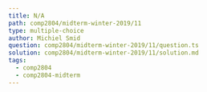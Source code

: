 ```yaml
---
title: N/A
path: comp2804/midterm-winter-2019/11
type: multiple-choice
author: Michiel Smid
question: comp2804/midterm-winter-2019/11/question.ts
solution: comp2804/midterm-winter-2019/11/solution.md
tags:
  - comp2804
  - comp2804-midterm
---
```

